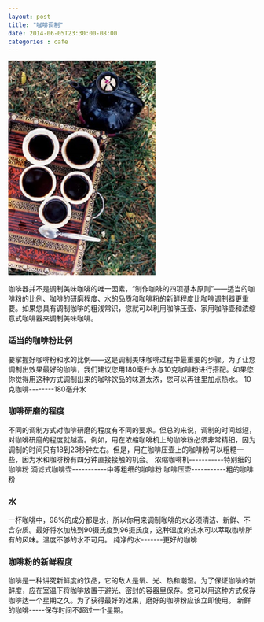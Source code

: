 ```yaml
---
layout: post
title: "咖啡调制"
date: 2014-06-05T23:30:00-08:00
categories : cafe
---
```

![](</images/2014/coffee-make-01.jpg>)


咖啡器并不是调制美味咖啡的唯一因素，“制作咖啡的四项基本原则”——适当的咖啡粉的比例、咖啡的研磨程度、水的品质和咖啡粉的新鲜程度比咖啡调制器更重要。如果您具有调制咖啡的粗浅常识，您就可以利用咖啡压壶、家用咖啡壶和浓缩意式咖啡器来调制美味咖啡。

### 适当的咖啡粉比例

要掌握好咖啡粉和水的比例——这是调制美味咖啡过程中最重要的步骤。为了让您调制出效果最好的咖啡，我们建议您用180毫升水与10克咖啡粉进行搭配。如果您你觉得用这种方式调制出来的咖啡饮品的味道太浓，您可以再往里加点热水。
10克咖啡--------180毫升水

### 咖啡研磨的程度

不同的调制方式对咖啡研磨的程度有不同的要求。但总的来说，调制的时间越短，对咖啡研磨的程度就越高。例如，用在浓缩咖啡机上的咖啡粉必须非常精细，因为调制的时间只有18到23秒钟左右。但是，用在咖啡压壶上的咖啡粉可以粗糙一些，因为水和咖啡粉有四分钟直接接触的机会。
浓缩咖啡机-----------特别细的咖啡粉  滴滤式咖啡壶-----------中等粗细的咖啡粉  咖啡压壶-----------粗的咖啡粉

### 水

一杯咖啡中，98%的成分都是水，所以你用来调制咖啡的水必须清洁、新鲜、不含杂质。最好将水加热到90摄氏度到96摄氏度，这种温度的热水可以萃取咖啡所有的风味。温度不够的水不可用。
纯净的水-------更好的咖啡

### 咖啡粉的新鲜程度

咖啡是一种讲究新鲜度的饮品，它的敌人是氧、光、热和潮湿。为了保证咖啡的新鲜度，应在室温下将咖啡放置于避光、密封的容器里保存。您可以用这种方式保存咖啡达一个星期之久。为了获得最好的效果，磨好的咖啡粉应该立即使用。
新鲜的咖啡-----保存时间不超过一个星期。
